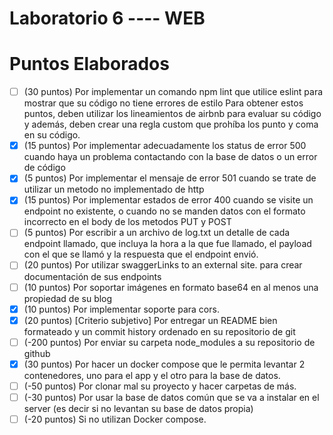 # Laboratorio 6 ---- WEB


# Puntos Elaborados
- [ ] (30 puntos) Por implementar un comando npm lint que utilice eslint para mostrar que su código no tiene errores de estilo
      Para obtener estos puntos, deben utilizar los lineamientos de airbnb para evaluar su código y además, deben crear una regla custom que prohíba los punto y coma en su código.
- [x] (15 puntos) Por implementar adecuadamente los status de error 500 cuando haya un problema contactando con la base de datos o un error de código
- [x] (5 puntos) Por implementar el mensaje de error 501 cuando se trate de utilizar un metodo no implementado de http
- [x] (15 puntos) Por implementar estados de error 400 cuando se visite un endpoint  no existente, o cuando no se manden datos con el formato incorrecto en el body de los metodos PUT y POST
- [ ] (5 puntos) Por escribir a un archivo de log.txt un detalle de cada endpoint llamado, que incluya la hora a la que fue llamado, el payload con el que se llamó y la respuesta que el endpoint envió.
- [ ] (20 puntos) Por utilizar swaggerLinks to an external site. para crear documentación de sus endpoints
- [ ] (10 puntos) Por soportar imágenes en formato base64 en al menos una propiedad de su blog
- [x] (10 puntos) Por implementar soporte para cors.
- [x] (20 puntos) [Criterio subjetivo] Por entregar un README bien formateado y un commit history ordenado en su repositorio de git
- [ ] (-200 puntos) Por enviar su carpeta node_modules a su repositorio de github
- [x] (30 puntos) Por hacer un docker compose que le permita levantar 2 contenedores, uno para el app y el otro para la base de datos.
- [ ] (-50 puntos) Por clonar mal su proyecto y hacer carpetas de más.
- [ ] (-30 puntos) Por usar la base de datos común que se va a instalar en el server (es decir si no levantan su base de datos propia)
- [ ] (-20 puntos) Si no utilizan Docker compose. 
